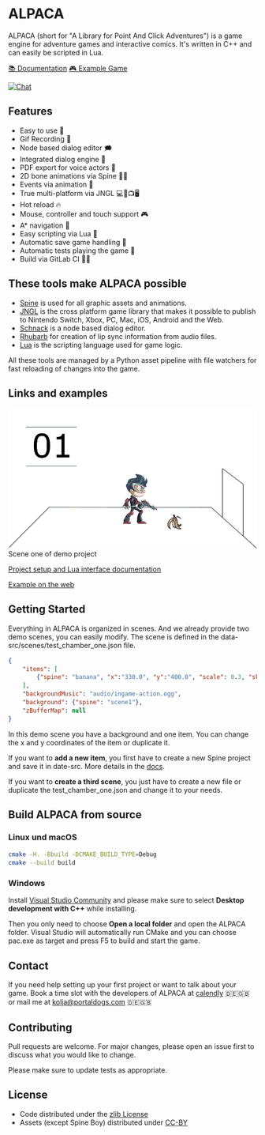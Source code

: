 # ALPACA

ALPACA (short for "A Library for Point And Click Adventures") is a game engine for adventure games and interactive comics.
It's written in C++ and can easily be scripted in Lua.

[📚 Documentation](https://alpaca-engine.de/)
[🎮 Example Game](https://hobbyspieleentwicklerpodcast.de/2080-Demo/)

[![Chat](https://img.shields.io/badge/chat-on%20discord-7289da.svg)](https://discord.gg/zWdnq6UJ79)

## Features

- Easy to use 🐣
- Gif Recording 🎉
- Node based dialog editor 🗯️
- Integrated dialog engine 💬
- PDF export for voice actors 🎤
- 2D bone animations via Spine 🦴💀
- Events via animation 🦾
- True multi-platform via JNGL 💻📱📺🖥️
- Hot reload 🔥
- Mouse, controller and touch support 🎮
- A* navigation 🧭
- Easy scripting via Lua 📇
- Automatic save game handling 💾
- Automatic tests playing the game 🤖
- Build via GitLab CI 👷‍♂️

## These tools make ALPACA possible

- [Spine](http://esotericsoftware.com/) is used for all graphic assets and animations.
- [JNGL](https://github.com/jhasse/jngl) is the cross platform game library that makes it possible to publish to Nintendo Switch, Xbox, PC, Mac, iOS, Android and the Web.
- [Schnack](https://gitlab.com/pac4/schnack) is a node based dialog editor.
- [Rhubarb](https://github.com/DanielSWolf/rhubarb-lip-sync) for creation of lip sync information from audio files.
- [Lua](https://www.lua.org/) is the scripting language used for game logic.

All these tools are managed by a Python asset pipeline with file watchers for fast reloading of changes into the game.

## Links and examples

![Demo project](test_chamber_one.gif)
Scene one of demo project

[Project setup and Lua interface documentation](https://alpaca-engine.de/)

[Example on the web](https://alpaca-engine.de/demo/)

## Getting Started

Everything in ALPACA is organized in scenes. And we already provide two demo scenes, you can easily modify. The scene is defined in the data-src/scenes/test_chamber_one.json file.

```json
{
    "items": [
        {"spine": "banana", "x":"330.0", "y":"400.0", "scale": 0.3, "skin": "normal"},
    ],
    "backgroundMusic": "audio/ingame-action.ogg",
    "background": {"spine": "scene1"},
    "zBufferMap": null
}
```

In this demo scene you have a background and one item. You can change the x and y coordinates of the item or duplicate it.

If you want to **add a new item**, you first have to create a new Spine project and save it in date-src. More details in the [docs](https://alpaca-engine.de/).

If you want to **create a third scene**, you just have to create a new file or duplicate the test_chamber_one.json and change it to your needs.

## Build ALPACA from source

### Linux und macOS

```bash
cmake -H. -Bbuild -DCMAKE_BUILD_TYPE=Debug
cmake --build build
```

### Windows

Install [Visual Studio Community](https://visualstudio.microsoft.com/vs/community/) and please make sure to select **Desktop development with C++** while installing.

Then you only need to choose **Open a local folder** and open the ALPACA folder.
Visual Studio will automatically run CMake and you can choose pac.exe as target and press F5 to build and start the game.

## Contact

If you need help setting up your first project or want to talk about your game.
Book a time slot with the developers of ALPACA at [calendly](https://calendly.com/pinguin999/pac-indie-game-development) 🇩🇪🇬🇧
or mail me at [kolja@portaldogs.com](mailto:kolja@portaldogs.com) 🇩🇪🇬🇧

## Contributing

Pull requests are welcome. For major changes, please open an issue first
to discuss what you would like to change.

Please make sure to update tests as appropriate.

## License

- Code distributed under the [zlib License](https://choosealicense.com/licenses/zlib/)
- Assets (except Spine Boy) distributed under [CC-BY](https://creativecommons.org/licenses/by/4.0/)
